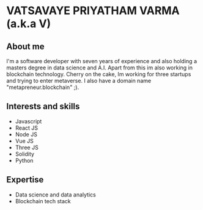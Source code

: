 # VATSAVAYE PRIYATHAM VARMA (a.k.a V)
 
 ## About me
 
 I'm a software developer with seven years of experience and also holding a masters degree in data science and A.I. Apart from this im also working in blockchain technology. Cherry on the cake, Im working for three startups and trying to enter metaverse. I also have a domain name "metapreneur.blockchain" ;).
 
 ## Interests and skills
 
 * Javascript
 * React JS
 * Node JS
 * Vue JS
 * Three JS
 * Solidity
 * Python
 
 
 ## Expertise
 
 * Data science and data analytics
 * Blockchain tech stack
